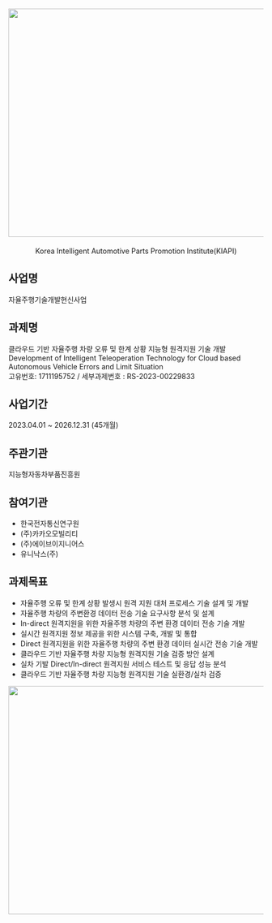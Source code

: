 <div align="center">
  
# <img src="https://github.com/Yunhyeongseok-kiapi/KIAPI_dataset/assets/85465084/9304bae8-7878-4b71-853f-08cff6392d4e" width="900" height ="450">  
Korea Intelligent Automotive Parts Promotion Institute(KIAPI) 

</div>

## 사업명
자율주행기술개발현신사업

## 과제명
클라우드 기반 자율주행 차량 오류 및 한계 상황 지능형 원격지원 기술 개발  
Development of Intelligent Teleoperation Technology for Cloud based Autonomous Vehicle Errors and Limit Situation  
고유번호: 1711195752 / 세부과제번호 : RS-2023-00229833

## 사업기간
2023.04.01 ~ 2026.12.31 (45개월)

## 주관기관
지능형자동차부품진흥원

## 참여기관
- 한국전자통신연구원
- (주)카카오모빌리티
- (주)에이브이지니어스
- 유니낙스(주)

## 과제목표
- 자율주행 오류 및 한계 상황 발생시 원격 지원 대처 프로세스 기술 설계 및 개발
- 자율주행 차량의 주변환경 데이터 전송 기술 요구사항 분석 및 설계
- In-direct 원격지원을 위한 자율주행 차량의 주변 환경 데이터 전송 기술 개발
- 실시간 원격지원 정보 제공을 위한 시스템 구축, 개발 및 통합
- Direct 원격지원을 위한 자율주행 차량의 주변 환경 데이터 실시간 전송 기술 개발
- 클라우드 기반 자율주행 차량 지능형 원격지원 기술 검증 방안 설계
- 실차 기발 Direct/In-direct 원격지원 서비스 테스트 및 응답 성능 분석
- 클라우드 기반 자율주행 차량 지능형 원격지원 기술 실환경/실차 검증

<img src="https://github.com/wnsdud0619/KIAPI_Teleoperation/assets/25000847/f96cc212-d9d1-4449-a4c4-748d8f9fae92" width="900" height ="450">
